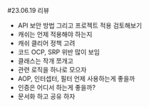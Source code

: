 #23.06.19 리뷰

- API 보안 방법 그리고 프로젝트 적용 검토해보기
- 캐쉬는 언제 적용해야 하는지
- 캐쉬 클리어 정책 고려
- 코드 OCP, SRP 위반 많이 보임
- 클래스는 작개 쪼개고
- 관련 로직을 하나로 모으자
- AOP, 인터셉터, 필터 언제 사용하는게 좋을까
- 인증은 어디서 하는게 좋을까?
- 문서화 하고 공유 하자
